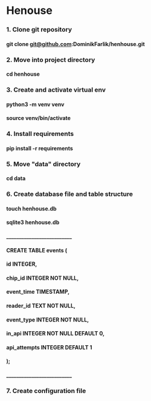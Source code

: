 # Henouse

### 1. Clone git repository
#### git clone git@github.com:DominikFarlik/henhouse.git
### 2. Move into project directory
#### cd henhouse
### 3. Create and activate virtual env
#### python3 -m venv venv
#### source venv/bin/activate
### 4. Install requirements
#### pip install -r requirements
### 5. Move "data" directory
#### cd data
### 6. Create database file and table structure
#### touch henhouse.db
#### sqlite3 henhouse.db
#### __________________________
#### CREATE TABLE events (
####     id INTEGER,
####     chip_id INTEGER NOT NULL,
####     event_time TIMESTAMP,
####     reader_id TEXT NOT NULL,
####     event_type INTEGER NOT NULL,
####     in_api INTEGER NOT NULL DEFAULT 0,
####     api_attempts INTEGER DEFAULT 1
#### );
#### __________________________
### 7. Create configuration file 



